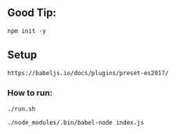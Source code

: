 ## Good Tip:

```
npm init -y
```

## Setup
``` 
https://babeljs.io/docs/plugins/preset-es2017/
```



### How to run:


```
./run.sh
```
```
./node_modules/.bin/babel-node index.js

```

